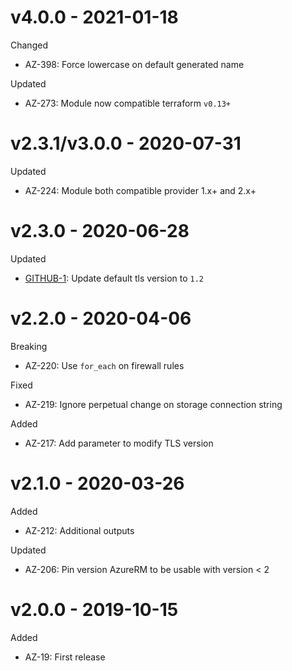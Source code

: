 # v4.0.0 - 2021-01-18

Changed
  * AZ-398: Force lowercase on default generated name

Updated
  * AZ-273: Module now compatible terraform `v0.13+`

# v2.3.1/v3.0.0 - 2020-07-31

Updated
  * AZ-224: Module both compatible provider 1.x+ and 2.x+

# v2.3.0 - 2020-06-28

Updated
  * [GITHUB-1](https://github.com/claranet/terraform-azurerm-redis/pull/1): Update default tls version to `1.2`

# v2.2.0 - 2020-04-06

Breaking
  * AZ-220: Use `for_each` on firewall rules

Fixed
  * AZ-219: Ignore perpetual change on storage connection string

Added
  * AZ-217: Add parameter to modify TLS version

# v2.1.0 - 2020-03-26

Added
  * AZ-212: Additional outputs
  
Updated
  * AZ-206: Pin version AzureRM to be usable with version < 2


# v2.0.0 - 2019-10-15

Added
  * AZ-19: First release
